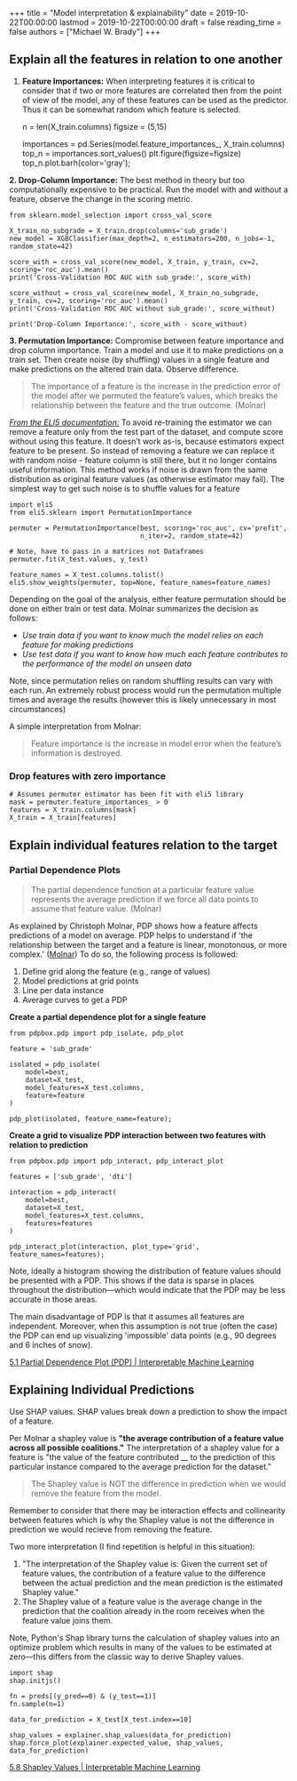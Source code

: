 +++
title = "Model interpretation & explainability"
date = 2019-10-22T00:00:00
lastmod = 2019-10-22T00:00:00
draft = false
reading_time = false
authors = ["Michael W. Brady"]
+++
## Explain all the features in relation to one another

1. **Feature Importances:** When interpreting features it is critical to consider that if two or more features are correlated then from the point of view of the model, any of these features can be used as the predictor. Thus it can be somewhat random which feature is selected. 

    n = len(X_train.columns)
    figsize = (5,15)
    
    importances = pd.Series(model.feature_importances_, X_train.columns)
    top_n = importances.sort_values()
    plt.figure(figsize=figsize)
    top_n.plot.barh(color='gray');

**2. Drop-Column Importance:** The best method in theory but too computationally expensive to be practical. Run the model with and without a feature, observe the change in the scoring metric.

    from sklearn.model_selection import cross_val_score
    
    X_train_no_subgrade = X_train.drop(columns='sub_grade')
    new_model = XGBClassifier(max_depth=2, n_estimators=200, n_jobs=-1, random_state=42)
    
    score_with = cross_val_score(new_model, X_train, y_train, cv=2, scoring='roc_auc').mean()
    print('Cross-Validation ROC AUC with sub_grade:', score_with)
    
    score_without = cross_val_score(new_model, X_train_no_subgrade, y_train, cv=2, scoring='roc_auc').mean()
    print('Cross-Validation ROC AUC without sub_grade:', score_without)
    
    print('Drop-Column Importance:', score_with - score_without)

**3. Permutation Importance:** Compromise between feature importance and drop column importance. Train a model and use it to make predictions on a train set. Then create noise (by shuffling) values in a single feature and make predictions on the altered train data. Observe difference.

> The importance of a feature is the increase in the prediction error of the model after we permuted the feature’s values, which breaks the relationship between the feature and the true outcome. (Molnar)

*[From the ELI5 documentation:](https://eli5.readthedocs.io/en/latest/blackbox/permutation_importance.html)* To avoid re-training the estimator we can remove a feature only from the test part of the dataset, and compute score without using this feature. It doesn’t work as-is, because estimators expect feature to be present. So instead of removing a feature we can replace it with random noise - feature column is still there, but it no longer contains useful information. This method works if noise is drawn from the same distribution as original feature values (as otherwise estimator may fail). The simplest way to get such noise is to shuffle values for a feature 

    import eli5
    from eli5.sklearn import PermutationImportance
    
    permuter = PermutationImportance(best, scoring='roc_auc', cv='prefit', 
                                     n_iter=2, random_state=42)
    
    # Note, have to pass in a matrices not Dataframes
    permuter.fit(X_test.values, y_test)
    
    feature_names = X_test.columns.tolist()
    eli5.show_weights(permuter, top=None, feature_names=feature_names)

Depending on the goal of the analysis, either feature permutation should be done on either train or test data. Molnar summarizes the decision as follows:

- *Use train data if you want to know much the model relies on each feature for making predictions*
- *Use test data if you want to know how much each feature contributes to the performance of the model on unseen data*

Note, since permutation relies on random shuffling results can vary with each run. An extremely robust process would run the permutation multiple times and average the results (however this is likely unnecessary in most circumstances)

A simple interpretation from Molnar:

> Feature importance is the increase in model error when the feature’s information is destroyed.

### Drop features with zero importance

    # Assumes permuter estimator has been fit with eli5 library
    mask = permuter.feature_importances_ > 0
    features = X_train.columns[mask]
    X_train = X_train[features]

## Explain individual features relation to the target

### Partial Dependence Plots

> The partial dependence function at a particular feature value represents the average prediction if we force all data points to assume that feature value. (Molnar)

As explained by Christoph Molnar, PDP shows how a feature affects predictions of a model on average. PDP helps to understand if 'the relationship between the target and a feature is linear, monotonous, or more complex.' ([Molnar](https://christophm.github.io/interpretable-ml-book/pdp.html)) To do so, the following process is followed: 

1. Define grid along the feature (e.g., range of values)
2. Model predictions at grid points
3. Line per data instance
4. Average curves to get a PDP 

**Create a partial dependence plot for a single feature**

    from pdpbox.pdp import pdp_isolate, pdp_plot
    
    feature = 'sub_grade'
    
    isolated = pdp_isolate(
        model=best,
        dataset=X_test, 
        model_features=X_test.columns,
        feature=feature
    )
    
    pdp_plot(isolated, feature_name=feature);

**Create a grid to visualize PDP interaction between two features with relation to prediction**

    from pdpbox.pdp import pdp_interact, pdp_interact_plot
    
    features = ['sub_grade', 'dti']
    
    interaction = pdp_interact(
        model=best,
        dataset=X_test,
        model_features=X_test.columns,
        features=features
    )
    
    pdp_interact_plot(interaction, plot_type='grid', feature_names=features);

Note, ideally a histogram showing the distribution of feature values should be presented with a PDP. This shows if the data is sparse in places throughout the distribution—which would indicate that the PDP may be less accurate in those areas.

The main disadvantage of PDP is that it assumes all features are independent. Moreover, when this assumption is not true (often the case) the PDP can end up visualizing 'impossible' data points (e.g., 90 degrees and 6 inches of snow). 

[5.1 Partial Dependence Plot (PDP) | Interpretable Machine Learning](https://christophm.github.io/interpretable-ml-book/pdp.html)

## Explaining Individual Predictions

Use SHAP values. SHAP values break down a prediction to show the impact of a feature.

Per Molnar a shapley value is **"the average contribution of a feature value across all possible coalitions."** The interpretation of a shapley value for a feature is "the value of the feature contributed __ to the prediction of this particular instance compared to the average prediction for the dataset."

> The Shapley value is NOT the difference in prediction when we would remove the feature from the model.

Remember to consider that there may be interaction effects and collinearity between features which is why the Shapley value is not the difference in prediction we would recieve from removing the feature.

Two more interpretation (I find repetition is helpful in this situation): 

1. "The interpretation of the Shapley value is: Given the current set of feature values, the contribution of a feature value to the difference between the actual prediction and the mean prediction is the estimated Shapley value."
2. The Shapley value of a feature value is the average change in the prediction that the coalition already in the room receives when the feature value joins them.

Note, Python's Shap library turns the calculation of shapley values into an optimize problem which results in many of the values to be estimated at zero—this differs from the classic way to derive Shapley values.

    import shap
    shap.initjs()
    
    fn = preds[(y_pred==0) & (y_test==1)]
    fn.sample(n=1)
    
    data_for_prediction = X_test[X_test.index==10]
    
    shap_values = explainer.shap_values(data_for_prediction)
    shap.force_plot(explainer.expected_value, shap_values, data_for_prediction)

[5.8 Shapley Values | Interpretable Machine Learning](https://christophm.github.io/interpretable-ml-book/shapley.html)